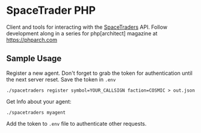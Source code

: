 # SpaceTrader PHP

Client and tools for interacting with the [SpaceTraders](https://spacetraders.io) API. Follow development along in a series for php[architect] magazine at <https://phparch.com>

## Sample Usage

Register a new agent. Don't forget to grab the token for authentication until the next server reset. Save the token in `.env`

```
./spacetraders register symbol=YOUR_CALLSIGN faction=COSMIC > out.json
```

Get Info about your agent:

```
./spacetraders myagent
```

Add the token to `.env` file to authenticate other requests.
